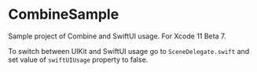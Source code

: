 # CombineSample
Sample project of Combine and SwiftUI usage. For Xcode 11 Beta 7.

To switch between UIKit and SwiftUI usage go to `SceneDelegate.swift` and set value of `swiftUIUsage` property to false.
